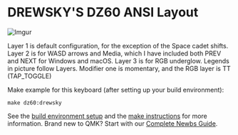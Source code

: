 # **DREWSKY'S DZ60 ANSI Layout**
![Imgur](https://i.imgur.com/v4zVbl7.jpg)


Layer 1 is default configuration, for the exception of the Space cadet shifts. Layer 2 is for WASD arrows and Media, which I have included both PREV and NEXT for Windows and macOS. Layer 3 is for RGB underglow. Legends in picture follow Layers. Modifier one is momentary, and the RGB layer is TT (TAP_TOGGLE)

Make example for this keyboard (after setting up your build environment):

    make dz60:drewsky

See the [build environment setup](https://docs.qmk.fm/#/getting_started_build_tools) and the [make instructions](https://docs.qmk.fm/#/getting_started_make_guide) for more information. Brand new to QMK? Start with our [Complete Newbs Guide](https://docs.qmk.fm/#/newbs).
